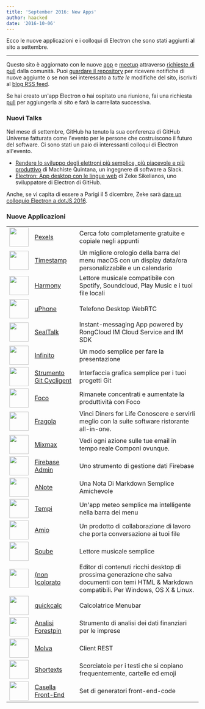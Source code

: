 ```yaml
---
title: 'September 2016: New Apps'
author: haacked
date: '2016-10-06'
---
```


Ecco le nuove applicazioni e i colloqui di Electron che sono stati aggiunti al sito a settembre.

---

Questo sito è aggiornato con le nuove [app](https://electronjs.org/apps) e [meetup](https://electronjs.org/community) attraverso [richieste di pull](https://github.com/electron/electronjs.org/pulls) dalla comunità. Puoi [guardare il repository](https://github.com/electron/electronjs.org) per ricevere notifiche di nuove aggiunte o se non sei interessato a _tutte le_ modifiche del sito, iscriviti al [blog RSS feed](https://electronjs.org/feed.xml).

Se hai creato un'app Electron o hai ospitato una riunione, fai una richiesta [pull](https://github.com/electron/electronjs.org) per aggiungerla al sito e farà la carrellata successiva.

### Nuovi Talks

Nel mese di settembre, GitHub ha tenuto la sua conferenza di GitHub Universe fatturata come l'evento per le persone che costruiscono il futuro del software. Ci sono stati un paio di interessanti colloqui di Electron all'evento.

* [Rendere lo sviluppo degli elettroni più semplice, più piacevole e più produttivo](https://www.youtube.com/watch?v=Eqg_IqVeI5s) di Machiste<unk> Quintana, un ingegnere di software a Slack.
* [Electron: App desktop con le lingue web](https://www.youtube.com/watch?v=FNHBfN8c32U) di Zeke Sikelianos, uno sviluppatore di Electron di GitHub.

Anche, se vi capita di essere a Parigi il 5 dicembre, Zeke sarà [dare un colloquio Electron a dotJS 2016](https://twitter.com/dotJS/status/783615732307333120).

### Nuove Applicazioni

|                                                                                     |                                                               |                                                                                                                                                 |
| ----------------------------------------------------------------------------------- | ------------------------------------------------------------- | ----------------------------------------------------------------------------------------------------------------------------------------------- |
| <img src='/images/apps/pexels-icon.png' width='50' />              | [Pexels](https://www.pexels.com/pro/mac-and-windows-app/)     | Cerca foto completamente gratuite e copiale negli appunti                                                                                       |
| <img src='/images/apps/timestamp-icon.png' width='50' />           | [Timestamp](https://mzdr.github.io/timestamp/)                | Un migliore orologio della barra del menu macOS con un display data/ora personalizzabile e un calendario                                        |
| <img src='/images/apps/harmony-icon.png' width='50' />             | [Harmony](http://getharmony.xyz/)                             | Lettore musicale compatibile con Spotify, Soundcloud, Play Music e i tuoi file locali                                                           |
| <img src='/images/apps/uphone-icon.png' width='50' />              | [uPhone](http://www.integraccs.com)                           | Telefono Desktop WebRTC                                                                                                                         |
| <img src='/images/apps/sealtalk-icon.png' width='50' />            | [SealTalk](http://sealtalk.im)                                | Instant-messaging App powered by RongCloud IM Cloud Service and IM SDK                                                                          |
| <img src='/images/apps/infinity-icon.png' width='50' />            | [Infinito](https://ycosxapp.github.io)                        | Un modo semplice per fare la presentazione                                                                                                      |
| <img src='/images/apps/cycligent-git-tool-icon.png' width='50' />  | [Strumento Git Cycligent](https://www.cycligent.com/git-tool) | Interfaccia grafica semplice per i tuoi progetti Git                                                                                            |
| <img src='/images/apps/foco-icon.png' width='50' />                | [Foco](https://github.com/akashnimare/foco)                   | Rimanete concentrati e aumentate la produttività con Foco                                                                                       |
| <img src='/images/apps/strawberry-icon.png' width='50' />          | [Fragola](https://strawberrypos.com)                          | Vinci Diners for Life Conoscere e servirli meglio con la suite software ristorante all-in-one.                                                  |
| <img src='/images/apps/mixmax-icon.png' width='50' />              | [Mixmax](https://mixmax.com/download)                         | Vedi ogni azione sulle tue email in tempo reale Componi ovunque.                                                                                |
| <img src='/images/apps/firebase-admin-icon.png' width='50' />      | [Firebase Admin](https://firebaseadmin.com)                   | Uno strumento di gestione dati Firebase                                                                                                         |
| <img src='/images/apps/anote-icon.png' width='50' />               | [ANote](https://github.com/AnotherNote/anote)                 | Una Nota Di Markdown Semplice Amichevole                                                                                                        |
| <img src='/images/apps/temps-icon.png' width='50' />               | [Tempi](https://jackd248.github.io/temps/)                    | Un'app meteo semplice ma intelligente nella barra dei menu                                                                                      |
| <img src='/images/apps/amium-icon.png' width='50' />               | [Amio](https://www.amium.com)                                 | Un prodotto di collaborazione di lavoro che porta conversazione ai tuoi file                                                                    |
| <img src='/images/apps/soube-icon.png' width='50' />               | [Soube](http://soube.diegomolina.cl)                          | Lettore musicale semplice                                                                                                                       |
| <img src='/images/apps/un-colored-icon.png' width='50' />          | [(non )colorato](https://n457.github.io/Uncolored/)           | Editor di contenuti ricchi desktop di prossima generazione che salva documenti con temi HTML & Markdown compatibili. Per Windows, OS X & Linux. |
| <img src='/images/apps/quickcalc-icon.png' width='50' />           | [quickcalc](https://github.com/Cwoodall6/quickcalc)           | Calcolatrice Menubar                                                                                                                            |
| <img src='/images/apps/forestpin-analytics-icon.png' width='50' /> | [Analisi Forestpin](http://forestpin.com/analytics)           | Strumento di analisi dei dati finanziari per le imprese                                                                                         |
| <img src='/images/apps/ling-icon.png' width='50' />                | [Molva](https://github.com/talhasch/ling)                     | Client REST                                                                                                                                     |
| <img src='/images/apps/shortexts-icon.png' width='50' />           | [Shortexts](http://shortexts.com/)                            | Scorciatoie per i testi che si copiano frequentemente, cartelle ed emoji                                                                        |
| <img src='/images/apps/front-end-box-icon.png' width='50' />       | [Casella Front-End](http://frontendbox.io)                    | Set di generatori front-end-code                                                                                                                |

